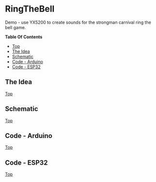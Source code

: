 # RingTheBell
Demo - use YX5200 to create sounds for the strongman carnival ring the bell game.

**Table Of Contents**
* [Top](#ringthebell "Top")
* [The Idea](#the-idea "The Idea")
* [Schematic](#schematic "Schematic")
* [Code - Arduino](#code-\--arduino "Code - Arduino")
* [Code - ESP32](#code-\--esp32 "Code - ESP32")

## The Idea
[Top](#ringthebell "Top")<br>

## Schematic
[Top](#ringthebell "Top")<br>

## Code - Arduino
[Top](#ringthebell "Top")<br>

## Code - ESP32
[Top](#ringthebell "Top")<br>


